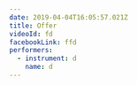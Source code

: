 ```yaml
---
date: 2019-04-04T16:05:57.021Z
title: Offer
videoId: fd
facebookLink: ffd
performers:
  - instrument: d
    name: d
---
```



